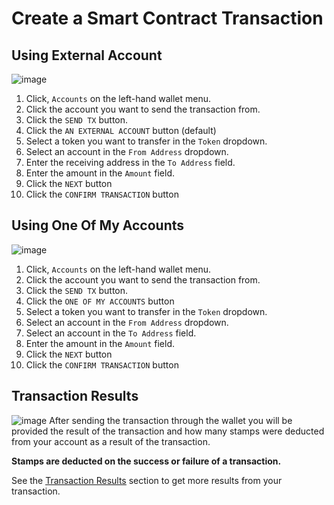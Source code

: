 
# Create a Smart Contract Transaction


## Using External Account

![image](/img/wallet/gif/simple_transactions_create1.gif)

1. Click, `Accounts` on the left-hand wallet menu.
2. Click the account you want to send the transaction from.
3. Click the `SEND TX` button. 
4. Click the `AN EXTERNAL ACCOUNT` button (default)
5. Select a token you want to transfer in the `Token` dropdown.
6. Select an account in the `From Address` dropdown.
7. Enter the receiving address in the `To Address` field.
8. Enter the amount in the `Amount` field.
9. Click the `NEXT` button
10. Click the `CONFIRM TRANSACTION` button

## Using One Of My Accounts

![image](/img/wallet/gif/simple_transactions_create2.gif)

1. Click, `Accounts` on the left-hand wallet menu.
2. Click the account you want to send the transaction from.
3. Click the `SEND TX` button. 
4. Click the `ONE OF MY ACCOUNTS` button
5. Select a token you want to transfer in the `Token` dropdown.
6. Select an account in the `From Address` dropdown.
7. Select an account in the `To Address` field.
8. Enter the amount in the `Amount` field.
9. Click the `NEXT` button
10. Click the `CONFIRM TRANSACTION` button


## Transaction Results
![image](/img/wallet/wallet_transaction_success.png)
After sending the transaction through the wallet you will be provided the result of the transaction and how many stamps were deducted from your account as a result of the transaction.

**Stamps are deducted on the success or failure of a transaction.**

See the <u>[Transaction Results](/docs/wallet/transactions_result)</u> section to get more results from your transaction.